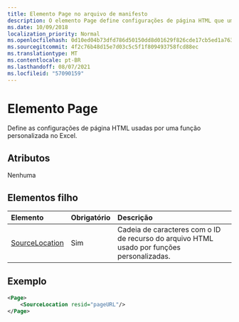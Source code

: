 ```yaml
---
title: Elemento Page no arquivo de manifesto
description: O elemento Page define configurações de página HTML que uma função personalizada usa no Excel.
ms.date: 10/09/2018
localization_priority: Normal
ms.openlocfilehash: 0d10ed04b73dfd786d50150dd8d01629f826cde17cb5ed1a7633d7319b5d6490
ms.sourcegitcommit: 4f2c76b48d15e7d03c5c5f1f809493758fcd88ec
ms.translationtype: MT
ms.contentlocale: pt-BR
ms.lasthandoff: 08/07/2021
ms.locfileid: "57090159"
---
```

# <a name="page-element"></a>Elemento Page

Define as configurações de página HTML usadas por uma função personalizada no Excel.

## <a name="attributes"></a>Atributos

Nenhuma

## <a name="child-elements"></a>Elementos filho

|  Elemento  |  Obrigatório  |  Descrição  |
|:-----|:-----|:-----|
|  [SourceLocation](customfunctionssourcelocation.md)  |  Sim  | Cadeia de caracteres com o ID de recurso do arquivo HTML usado por funções personalizadas. |

## <a name="example"></a>Exemplo

```xml
<Page>
    <SourceLocation resid="pageURL"/>
</Page>
```

